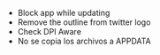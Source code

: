 - Block app while updating
- Remove the outline from twitter logo
- Check DPI Aware
- No se copia los archivos a APPDATA